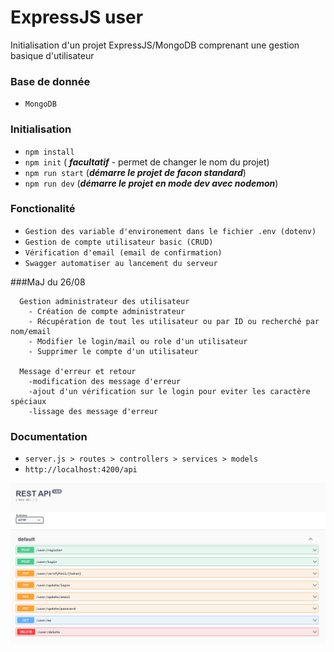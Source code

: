 # ExpressJS user

Initialisation d'un projet ExpressJS/MongoDB comprenant une gestion basique d'utilisateur

### Base de donnée

- ```MongoDB```

### Initialisation

- ```npm install```
- ```npm init``` ( ***facultatif*** - permet de changer le nom du projet)
- ```npm run start``` (***démarre le projet de facon standard***)
- ```npm run dev``` (***démarre le projet en mode dev avec nodemon***)

### Fonctionalité

- ```Gestion des variable d'environement dans le fichier .env (dotenv)```
- ```Gestion de compte utilisateur basic (CRUD)```
- ```Vérification d'email (email de confirmation)```
- ```Swagger automatiser au lancement du serveur```
  
 ###MaJ du 26/08
```
  Gestion administrateur des utilisateur
    - Création de compte administrateur
    - Récupération de tout les utilisateur ou par ID ou recherché par nom/email
    - Modifier le login/mail ou role d'un utilisateur
    - Supprimer le compte d'un utilisateur
    
  Message d'erreur et retour
    -modification des message d'erreur
    -ajout d'un vérification sur le login pour eviter les caractère spéciaux
    -lissage des message d'erreur
```

### Documentation

- ```server.js > routes > controllers > services > models```
- ```http://localhost:4200/api```

![Documentation Image](assets/swaggerView.png)